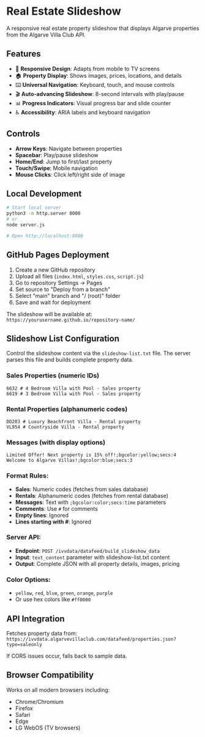 # Real Estate Slideshow

A responsive real estate property slideshow that displays Algarve properties from the Algarve Villa Club API.

## Features

- 📱 **Responsive Design**: Adapts from mobile to TV screens
- 🏠 **Property Display**: Shows images, prices, locations, and details
- ⌨️ **Universal Navigation**: Keyboard, touch, and mouse controls
- 🎬 **Auto-advancing Slideshow**: 8-second intervals with play/pause
- 📊 **Progress Indicators**: Visual progress bar and slide counter
- ♿ **Accessibility**: ARIA labels and keyboard navigation

## Controls

- **Arrow Keys**: Navigate between properties
- **Spacebar**: Play/pause slideshow
- **Home/End**: Jump to first/last property
- **Touch/Swipe**: Mobile navigation
- **Mouse Clicks**: Click left/right side of image

## Local Development

```bash
# Start local server
python3 -m http.server 8000
# or
node server.js

# Open http://localhost:8000
```

## GitHub Pages Deployment

1. Create a new GitHub repository
2. Upload all files (`index.html`, `styles.css`, `script.js`)
3. Go to repository Settings → Pages
4. Set source to "Deploy from a branch"
5. Select "main" branch and "/ (root)" folder
6. Save and wait for deployment

The slideshow will be available at: `https://yourusername.github.io/repository-name/`

## Slideshow List Configuration

Control the slideshow content via the `slideshow-list.txt` file. The server parses this file and builds complete property data.

### Sales Properties (numeric IDs)
```
6632 # 4 Bedroom Villa with Pool - Sales property
6619 # 3 Bedroom Villa with Pool - Sales property
```

### Rental Properties (alphanumeric codes)
```
DD203 # Luxury Beachfront Villa - Rental property
VL954 # Countryside Villa - Rental property
```

### Messages (with display options)
```
Limited Offer! Next property is 15% off!;bgcolor:yellow;secs:4
Welcome to Algarve Villas!;bgcolor:blue;secs:3
```

### Format Rules:
- **Sales**: Numeric codes (fetches from sales database)
- **Rentals**: Alphanumeric codes (fetches from rental database)
- **Messages**: Text with `;bgcolor:color;secs:time` parameters
- **Comments**: Use `#` for comments
- **Empty lines**: Ignored
- **Lines starting with #**: Ignored

### Server API:
- **Endpoint**: `POST /ivvdata/datafeed/build_slideshow_data`
- **Input**: `text_content` parameter with slideshow-list.txt content
- **Output**: Complete JSON with all property details, images, pricing

### Color Options:
- `yellow`, `red`, `blue`, `green`, `orange`, `purple`
- Or use hex colors like `#ff0000`

## API Integration

Fetches property data from: `https://ivvdata.algarvevillaclub.com/datafeed/properties.json?type=saleonly`

If CORS issues occur, falls back to sample data.

## Browser Compatibility

Works on all modern browsers including:
- Chrome/Chromium
- Firefox
- Safari
- Edge
- LG WebOS (TV browsers)